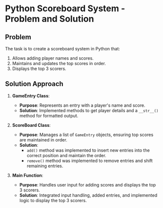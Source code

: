 # Python Scoreboard System - Problem and Solution

## Problem

The task is to create a scoreboard system in Python that:

1. Allows adding player names and scores.
2. Maintains and updates the top scores in order.
3. Displays the top 3 scorers.

## Solution Approach

1. **GameEntry Class**:
   - **Purpose**: Represents an entry with a player's name and score.
   - **Solution**: Implemented methods to get player details and a `__str__()` method for formatted output.

2. **ScoreBoard Class**:
   - **Purpose**: Manages a list of `GameEntry` objects, ensuring top scores are maintained in order.
   - **Solution**: 
     - `add()` method was implemented to insert new entries into the correct position and maintain the order.
     - `remove()` method was implemented to remove entries and shift remaining entries.

3. **Main Function**:
   - **Purpose**: Handles user input for adding scores and displays the top 3 scorers.
   - **Solution**: Integrated input handling, added entries, and implemented logic to display the top 3 scorers.

